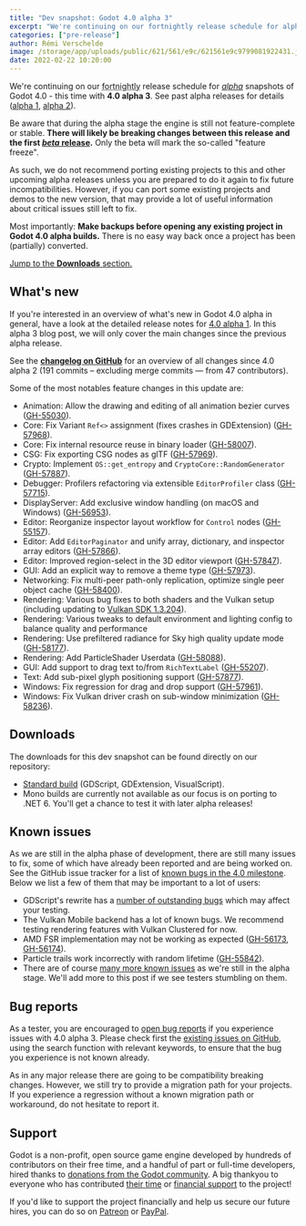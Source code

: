 ```yaml
---
title: "Dev snapshot: Godot 4.0 alpha 3"
excerpt: "We're continuing on our fortnightly release schedule for alpha snapshots of Godot 4.0 - this time with 4.0 alpha 3."
categories: ["pre-release"]
author: Rémi Verschelde
image: /storage/app/uploads/public/621/561/e9c/621561e9c9799081922431.jpg
date: 2022-02-22 10:20:00
---
```


We're continuing on our <abbr title="Yes, biweekly is a cursed word in English so that's the next best adjective to say 'once every two weeks'.">fortnightly</abbr> release schedule for [*alpha*](https://en.wikipedia.org/wiki/Software_release_life_cycle#Alpha) snapshots of Godot 4.0 - this time with **4.0 alpha 3**. See past alpha releases for details ([alpha 1](/article/dev-snapshot-godot-4-0-alpha-1), [alpha 2](/article/dev-snapshot-godot-4-0-alpha-2)).

Be aware that during the alpha stage the engine is still not feature-complete or stable. **There will likely be breaking changes between this release and the first [*beta* release](https://en.wikipedia.org/wiki/Software_release_life_cycle#Beta).** Only the beta will mark the so-called "feature freeze".

As such, we do not recommend porting existing projects to this and other upcoming alpha releases unless you are prepared to do it again to fix future incompatibilities. However, if you can port some existing projects and demos to the new version, that may provide a lot of useful information about critical issues still left to fix.

Most importantly: **Make backups before opening any existing project in Godot 4.0 alpha builds.** There is no easy way back once a project has been (partially) converted.

[Jump to the **Downloads** section.](#downloads)

## What's new

If you're interested in an overview of what's new in Godot 4.0 alpha in general, have a look at the detailed release notes for [4.0 alpha 1](/article/dev-snapshot-godot-4-0-alpha-1). In this alpha 3 blog post, we will only cover the main changes since the previous alpha release.

See the [**changelog on GitHub**](https://github.com/godotengine/godot/compare/79077e6c10db9e8e53a8134f72e326f3ffb9c51c...256069eaf00be2340259f896695014d92b1e22ed) for an overview of all changes since 4.0 alpha 2 (191 commits – excluding merge commits ― from 47 contributors).

Some of the most notables feature changes in this update are:

- Animation: Allow the drawing and editing of all animation bezier curves ([GH-55030](https://github.com/godotengine/godot/pull/55030)).
- Core: Fix Variant `Ref<>` assignment (fixes crashes in GDExtension) ([GH-57968](https://github.com/godotengine/godot/pull/57968)).
- Core: Fix internal resource reuse in binary loader ([GH-58007](https://github.com/godotengine/godot/pull/58007)).
- CSG: Fix exporting CSG nodes as glTF ([GH-57969](https://github.com/godotengine/godot/pull/57969)).
- Crypto: Implement `OS::get_entropy` and `CryptoCore::RandomGenerator` ([GH-57887](https://github.com/godotengine/godot/pull/57887)).
- Debugger: Profilers refactoring via extensible `EditorProfiler` class ([GH-57715](https://github.com/godotengine/godot/pull/57715)).
- DisplayServer: Add exclusive window handling (on macOS and Windows) ([GH-56953](https://github.com/godotengine/godot/pull/56953)).
- Editor: Reorganize inspector layout workflow for `Control` nodes ([GH-55157](https://github.com/godotengine/godot/pull/55157)).
- Editor: Add `EditorPaginator` and unify array, dictionary, and inspector array editors ([GH-57866](https://github.com/godotengine/godot/pull/57866)).
- Editor: Improved region-select in the 3D editor viewport ([GH-57847](https://github.com/godotengine/godot/pull/57847)).
- GUI: Add an explicit way to remove a theme type ([GH-57973](https://github.com/godotengine/godot/pull/57973)).
- Networking: Fix multi-peer path-only replication, optimize single peer object cache ([GH-58400](https://github.com/godotengine/godot/pull/58400)).
- Rendering: Various bug fixes to both shaders and the Vulkan setup (including updating to [Vulkan SDK 1.3.204](https://github.com/godotengine/godot/pull/57980)).
- Rendering: Various tweaks to default environment and lighting config to balance quality and performance
- Rendering: Use prefiltered radiance for Sky high quality update mode ([GH-58177](https://github.com/godotengine/godot/pull/58177)).
- Rendering: Add ParticleShader Userdata ([GH-58088](https://github.com/godotengine/godot/pull/58088)).
- GUI: Add support to drag text to/from `RichTextLabel` ([GH-55207](https://github.com/godotengine/godot/pull/55207)).
- Text: Add sub-pixel glyph positioning support ([GH-57877](https://github.com/godotengine/godot/pull/57877)).
- Windows: Fix regression for drag and drop support ([GH-57961](https://github.com/godotengine/godot/pull/57961)).
- Windows: Fix Vulkan driver crash on sub-window minimization ([GH-58236](https://github.com/godotengine/godot/pull/58236)).

<a id="downloads"></a>
## Downloads

The downloads for this dev snapshot can be found directly on our repository:

* [Standard build](https://github.com/godotengine/godot-builds/releases/4.0-alpha3) (GDScript, GDExtension, VisualScript).
* Mono builds are currently not available as our focus is on porting to .NET 6. You'll get a chance to test it with later alpha releases!

## Known issues

As we are still in the alpha phase of development, there are still many issues to fix, some of which have already been reported and are being worked on. See the GitHub issue tracker for a list of [known bugs in the 4.0 milestone](https://github.com/godotengine/godot/issues?q=is%3Aissue+is%3Aopen+milestone%3A4.0+label%3Abug+). Below we list a few of them that may be important to a lot of users:

* GDScript's rewrite has a [number of outstanding bugs](https://github.com/godotengine/godot/pulls?q=is%3Apr+is%3Aopen+label%3Abug+label%3Atopic%3Agdscript+milestone%3A4.0+) which may affect your testing.
* The Vulkan Mobile backend has a lot of known bugs. We recommend testing rendering features with Vulkan Clustered for now.
* AMD FSR implementation may not be working as expected ([GH-56173](https://github.com/godotengine/godot/issues/56173), [GH-56174](https://github.com/godotengine/godot/issues/56174)).
* Particle trails work incorrectly with random lifetime ([GH-55842](https://github.com/godotengine/godot/issues/55842)).
* There are of course [many more known issues](https://github.com/godotengine/godot/issues?q=is%3Aissue+is%3Aopen+milestone%3A4.0+label%3Abug+) as we're still in the alpha stage. We'll add more to this post if we see testers stumbling on them.

## Bug reports

As a tester, you are encouraged to [open bug reports](https://github.com/godotengine/godot/issues) if you experience issues with 4.0 alpha 3. Please check first the [existing issues on GitHub](https://github.com/godotengine/godot/issues), using the search function with relevant keywords, to ensure that the bug you experience is not known already.

As in any major release there are going to be compatibility breaking changes. However, we still try to provide a migration path for your projects. If you experience a regression without a known migration path or workaround, do not hesitate to report it.

## Support

Godot is a non-profit, open source game engine developed by hundreds of contributors on their free time, and a handful of part or full-time developers, hired thanks to [donations from the Godot community](https://godotengine.org/donate). A big thankyou to everyone who has contributed [their time](https://github.com/godotengine/godot/blob/master/AUTHORS.md) or [financial support](https://github.com/godotengine/godot/blob/master/DONORS.md) to the project!

If you'd like to support the project financially and help us secure our future hires, you can do so on [Patreon](https://www.patreon.com/godotengine) or [PayPal](https://godotengine.org/donate).
